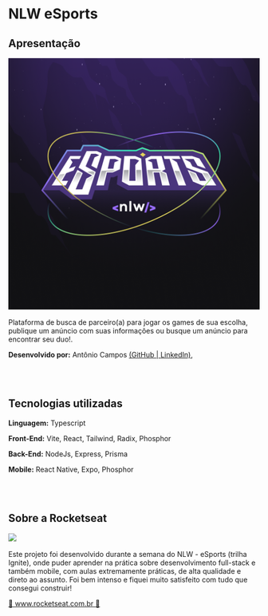 <h1>NLW eSports</h1>
<h2>Apresentação</h2>
<img src="https://github.com/antonioclc/NLW-eSports-Rocketseat/blob/main/mobile/assets/icon.png?raw=true">
<p>Plataforma de busca de parceiro(a) para jogar os games de sua escolha, publique um anúncio com suas informações ou busque um anúncio para encontrar seu duo!.</p>
<p><strong>Desenvolvido por:</strong> Antônio Campos
	<a  href="https://github.com/antonioclc"  target="_blank"  		rel="noreferrer">(GitHub |
	</a> 
	<a  href="https://www.linkedin.com/in/ant%C3%B4nio-campos/"  target="_blank"  rel="noreferrer">LinkedIn)</a>, 
</p>
<br>
<br>
<h2><strong>Tecnologias utilizadas</strong></h2>
<p><strong>Linguagem:</strong> Typescript</p>
<p><strong>Front-End:</strong> Vite, React, Tailwind, Radix, Phosphor</p>
<p><strong>Back-End:</strong> NodeJs, Express, Prisma</p>
<p><strong>Mobile:</strong> React Native, Expo, Phosphor</p>
<br>
<br>
<h2>Sobre a Rocketseat</h2>
<img src="https://miro.medium.com/max/1200/1*fs0ScMc45X9QEwno8G414A.png" />
<p>Este projeto foi desenvolvido durante a semana do NLW - eSports (trilha Ignite), onde puder aprender na prática sobre desenvolvimento full-stack e também mobile, com aulas extremamente práticas, de alta qualidade e direto ao assunto. Foi bem intenso e fiquei muito satisfeito com tudo que consegui construir!</p>
<a  href="https://www.rocketseat.com.br/"  target="_blank"  rel="noreferrer">🚀 www.rocketseat.com.br 🚀</a>
